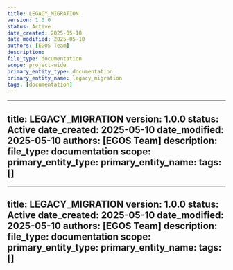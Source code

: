 ```yaml
---
title: LEGACY_MIGRATION
version: 1.0.0
status: Active
date_created: 2025-05-10
date_modified: 2025-05-10
authors: [EGOS Team]
description: 
file_type: documentation
scope: project-wide
primary_entity_type: documentation
primary_entity_name: legacy_migration
tags: [documentation]
---
```

---
title: LEGACY_MIGRATION
version: 1.0.0
status: Active
date_created: 2025-05-10
date_modified: 2025-05-10
authors: [EGOS Team]
description: 
file_type: documentation
scope: 
primary_entity_type: 
primary_entity_name: 
tags: []
---

---
title: LEGACY_MIGRATION
version: 1.0.0
status: Active
date_created: 2025-05-10
date_modified: 2025-05-10
authors: [EGOS Team]
description: 
file_type: documentation
scope: 
primary_entity_type: 
primary_entity_name: 
tags: []
---

<!-- 
@references:
- .windsurfrules
- CODE_OF_CONDUCT.md
- MQP.md
- README.md
- ROADMAP.md
- CROSSREF_STANDARD.md

@references(level=1):
  - docs/subsystems/KOIOS/standards/MESSAGE_STANDARDS.md
  - docs/subsystems/MYCELIUM/NATS_CONFIGURATION.md
  - governance/automated_docstring_fixing.md
  - governance/business/external_docs/ARCHITECTURE.md
  - governance/cross_reference_best_practices.md





  - [MQP](..\reference\MQP.md) - Master Quantum Prompt defining EGOS principles
  - [ROADMAP](../../governance/migrations/processed/pt/ROADMAP.md) - Project roadmap and planning
- Process Documentation:
  - [cross_reference_best_practices](../../governance/cross_reference_best_practices.md)
  - docs/governance/LEGACY_MIGRATION.md




**Process ID:** PROC-KOIOS-005  
**Version:** 1.0.0  
**Date:** 2025-04-19  
**Author:** Cascade (AI Assistant) & Human Developer  
**Status:** Active

## 1. Purpose

This document outlines the standardized process for migrating legacy systems to the EGOS Mycelium messaging architecture. It provides a structured approach that ensures compatibility, reliability, and alignment with EGOS principles during the transition from older communication patterns to the event-driven Mycelium ecosystem.

This process aligns with EGOS Principles:
- **Evolutionary Preservation:** Maintaining system history while enabling transformation
- **Conscious Modularity:** Breaking systems into interconnected components
- **Sacred Privacy:** Ensuring data integrity during migration
- **Systemic Cartography:** Mapping relationships between old and new systems

## 2. Scope

This process applies to all legacy system migrations to the EGOS Mycelium messaging architecture, including:

- Internal EGOS subsystems using outdated communication patterns
- External systems being integrated with EGOS
- Monolithic applications being decomposed into microservices
- Direct API call systems transitioning to event-driven architecture

## 3. Prerequisites

Before beginning the migration process, ensure the following prerequisites are met:

1. **Legacy System Analysis:**
   - Complete system documentation
   - Communication flow diagrams
   - Data structure documentation
   - API specifications

2. **Mycelium Readiness:**
   - Mycelium server running and configured
   - Topic naming conventions established
   - Message schemas defined
   - Monitoring tools in place

3. **Infrastructure Preparation:**
   - Development and testing environments configured
   - CI/CD pipelines updated to support parallel systems
   - Rollback mechanisms defined

## 4. Migration Process

### 4.1 Analysis Phase

1. **Legacy System Mapping**
   ```bash
   # Generate a communication map of the legacy system
   python scripts/migration/map_legacy_system.py --source-dir "path/to/legacy"
   
   # Identify communication patterns
   python scripts/migration/identify_patterns.py --map "path/to/map.json"
   ```

2. **Message Schema Definition**
   - Document all message types currently used in the legacy system
   - Define equivalent Mycelium message schemas using Pydantic
   - Create message transformation functions

3. **Topic Structure Design**
   - Define the Mycelium topic hierarchy
   - Map legacy endpoints/functions to Mycelium topics
   - Document topic ownership and access patterns

### 4.2 Implementation Phase

1. **Adapter Layer Development**
   ```bash
   # Generate adapter templates
   python scripts/migration/generate_adapters.py --config "path/to/migration_config.json"
   ```

   - Create adapters that translate between legacy formats and Mycelium messages
   - Implement both directions (legacy → Mycelium, Mycelium → legacy)
   - Ensure proper error handling and logging

2. **Message Handler Implementation**
   ```python
   # Example Mycelium message handler
   @mycelium_client.subscribe(Topic("legacy.system.action"))
   async def handle_legacy_action(message: Message):
       """Handle incoming legacy action requests via Mycelium.
       
       Translates Mycelium messages to legacy format and forwards to the
       legacy system, then returns the response via Mycelium.
       
       Args:
           message: Mycelium message containing the legacy action request.
               Expected format: {"action": str, "parameters": Dict[str, Any]}
       """
       # Extract data from Mycelium message
       action = message.data.get("action")
       parameters = message.data.get("parameters", {})
       
       # Call legacy system
       result = legacy_adapter.call_action(action, parameters)
       
       # Publish result back to Mycelium
       await mycelium_client.publish(
           Topic(f"legacy.system.action.result.{message.id}"),
           {"action": action, "result": result}
       )
   ```

3. **Legacy System Modification**
   - Add hooks in the legacy system to publish events to Mycelium
   - Implement fallback mechanisms for backward compatibility
   - Add telemetry for migration monitoring

### 4.3 Testing Phase

1. **Component Testing**
   ```bash
   # Test adapter components
   python -m pytest tests/migration/test_adapters.py
   
   # Test message transformations
   python -m pytest tests/migration/test_transformations.py
   ```

2. **Integration Testing**
   ```bash
   # Run side-by-side comparison tests
   python scripts/migration/compare_outputs.py --config "path/to/test_config.json"
   ```

   - Verify message format compatibility
   - Test bidirectional communication
   - Validate error handling and recovery

3. **Performance Testing**
   ```bash
   # Run performance comparison
   python scripts/migration/benchmark.py --legacy-endpoint "legacy/api" --mycelium-topic "system.action"
   ```

   - Compare latency and throughput
   - Identify bottlenecks
   - Optimize critical paths

### 4.4 Deployment Phase

1. **Parallel Operation**
   - Deploy the Mycelium integration alongside the legacy system
   - Route a percentage of traffic through Mycelium
   - Monitor for discrepancies

2. **Gradual Transition**
   ```bash
   # Update traffic routing configuration
   python scripts/migration/update_routing.py --mycelium-percentage 25
   ```

   - Incrementally increase Mycelium traffic percentage
   - Validate system behavior at each step
   - Document any issues and solutions

3. **Cutover**
   ```bash
   # Switch to full Mycelium operation
   python scripts/migration/update_routing.py --mycelium-percentage 100
   ```

   - Redirect all traffic to Mycelium
   - Keep legacy system in standby mode temporarily
   - Monitor system performance and reliability

### 4.5 Post-Migration Phase

1. **Legacy System Decommissioning**
   ```bash
   # Generate decommissioning plan
   python scripts/migration/generate_decommission_plan.py --system-name "legacy_name"
   ```

   - Document decommissioning steps
   - Archive relevant code and documentation
   - Update system architecture diagrams

2. **Migration Documentation**
   - Document the completed migration
   - Update system documentation to reflect new architecture
   - Archive migration artifacts for reference

3. **Retrospective Analysis**
   ```bash
   # Generate migration report
   python scripts/migration/generate_report.py --migration-id "migration_name"
   ```

   - Document lessons learned
   - Identify improvement opportunities
   - Update migration process for future projects

## 5. Tools and Scripts

EGOS provides specialized tools to support the migration process:

### 5.1 Analysis Tools

- `scripts/migration/map_legacy_system.py`: Generates a communication map of legacy systems
- `scripts/migration/identify_patterns.py`: Identifies common communication patterns
- `scripts/migration/analyze_compatibility.py`: Assesses compatibility with Mycelium

### 5.2 Implementation Tools

- `scripts/migration/generate_adapters.py`: Generates adapter templates
- `scripts/migration/generate_schemas.py`: Creates Pydantic schemas from legacy data structures
- `scripts/migration/generate_topic_structure.py`: Designs Mycelium topic hierarchy

### 5.3 Testing Tools

- `scripts/migration/compare_outputs.py`: Compares results between legacy and Mycelium systems
- `scripts/migration/benchmark.py`: Performs performance testing
- `scripts/migration/create_test_harness.py`: Creates test environments for validation

### 5.4 Deployment Tools

- `scripts/migration/update_routing.py`: Controls traffic routing during migration
- `scripts/migration/monitor_migration.py`: Provides real-time migration metrics
- `scripts/migration/rollback.py`: Implements emergency rollback procedures

## 6. Best Practices

1. **Begin with Clear Documentation**
   - Document the legacy system thoroughly before starting
   - Create visual maps of communication patterns
   - Define success criteria for the migration

2. **Use the Strangler Fig Pattern**
   - Gradually replace functionality rather than migrating all at once
   - Introduce Mycelium alongside existing systems
   - Replace components incrementally

3. **Implement Comprehensive Testing**
   - Create side-by-side comparisons of results
   - Test under various load conditions
   - Validate both functional and non-functional requirements

4. **Maintain Data Integrity**
   - Ensure no data is lost during transformation
   - Verify message delivery guarantees
   - Implement retry mechanisms for failed operations

5. **Plan for Rollback**
   - Create detailed rollback procedures
   - Test rollback mechanisms before deployment
   - Define clear trigger points for rollback decisions

## 7. Legacy System Identification

To help identify legacy systems that should be migrated to Mycelium, look for these indicators:

1. **Direct API Call Patterns**
   - Systems using REST or RPC calls for inter-component communication
   - Tightly coupled components with direct dependencies

2. **Outdated Message Formats**
   - Custom binary protocols
   - Non-standard serialization formats
   - Inflexible data structures

3. **Centralized Communication**
   - Star topology with a central hub
   - Single points of failure in communication
   - Synchronous blocking communication

4. **Monolithic Architecture**
   - Large, all-encompassing applications
   - Difficult to scale individual components
   - High coupling between modules

## 8. References and Related Documents

- [ARCHITECTURE](../../governance/business/external_docs/ARCHITECTURE.md)
- [Message Schema Standards](../subsystems/KOIOS/standards/MESSAGE_STANDARDS.md)
- [NATS Server Configuration](../subsystems/MYCELIUM/NATS_CONFIGURATION.md)
- [automated_docstring_fixing](../../governance/automated_docstring_fixing.md) (Automated Docstring Fixing)
- [MEMORY[310463f3-4d36-4077-b4a8-87060d0f78b1]](MEMORY[310463f3-4d36-4077-b4a8-87060d0f78b1]) (Process Generalization)

## 9. Appendix: Example Migration Case Study

### Legacy Email Notification System Migration

**Before:**
```python
# Direct function call to send email
def notify_user(user_id, message, subject):
    user = get_user(user_id)
    send_email(user.email, subject, message)
    log_notification(user_id, "email", message)
```

**After:**
```python
# Mycelium-based notification
async def request_notification(user_id, message, subject):
    await mycelium_client.publish(
        Topic("notifications.email.request"),
        {
            "user_id": user_id,
            "message": message,
            "subject": subject,
            "request_id": generate_uuid()
        }
    )

@mycelium_client.subscribe(Topic("notifications.email.request"))
async def handle_email_notification(message: Message):
    """Handle email notification requests via Mycelium.
    
    Processes the notification request, sends the email,
    and publishes the result back to Mycelium.
    
    Args:
        message: Mycelium message containing the notification request.
            Expected format: {
                "user_id": str,
                "message": str,
                "subject": str,
                "request_id": str
            }
    """
    try:
        user = await get_user(message.data["user_id"])
        result = await send_email(user.email, message.data["subject"], message.data["message"])
        await log_notification(message.data["user_id"], "email", message.data["message"])
        
        # Publish success result
        await mycelium_client.publish(
            Topic("notifications.email.result"),
            {
                "request_id": message.data["request_id"],
                "success": True,
                "user_id": message.data["user_id"]
            }
        )
    except Exception as e:
        # Publish failure result
        await mycelium_client.publish(
            Topic("notifications.email.result"),
            {
                "request_id": message.data["request_id"],
                "success": False,
                "user_id": message.data["user_id"],
                "error": str(e)
            }
        )
```

### Benefits of Migration:
- Decoupling of notification request from processing
- Ability to scale email processing independently
- Improved observability through standardized messaging
- Enhanced fault tolerance with automatic retries
- Centralized notification policy enforcement

✧༺❀༻∞ EGOS ∞༺❀༻✧
